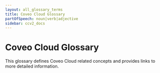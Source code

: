 ```yaml
---
layout: all_glossary_terms
title: Coveo Cloud Glossary
partOfSpeech: noun|verb|adjective
sidebar: ccv2_docs
---
```

# Coveo Cloud Glossary
This glossary defines Coveo Cloud related concepts and provides links to more detailed information. 
